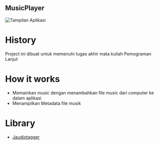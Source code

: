 ## MusicPlayer
![Tampilan Aplikasi](/mainresources/images/Screenshot.png)

# History
Project ini dibuat untuk memenuhi tugas akhir mata kuliah Pemograman Lanjut

# How it works
- Memainkan music dengan menambahkan file music dari computer ke dalam aplikasi
- Menampilkan Metadata file musik

# Library
- [Jaudiotagger](https://github.com/RouHim/jaudiotagger)

